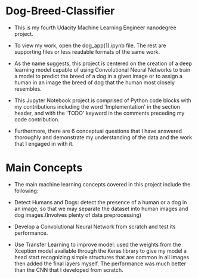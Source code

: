 # Dog-Breed-Classifier
- This is my fourth Udacity Machine Learning Engineer nanodegree project.

- To view my work, open the dog_app(1).ipynb file. The rest are supporting files or less readable formats of the same work.

- As the name suggests, this project is centered on the creation of a deep learning model capable of using Convolutional Neural Networks to train a model to predict the breed of a dog in a given image or to assign a human in an image the breed of dog that the human most closely resembles.

- This Jupyter Notebook project is comprised of Python code blocks with my contributions including the word 'Implementation' in the section header, and with the 'TODO' keyword in the comments preceding my code contribution. 

- Furthermore, there are 6 conceptual questions that I have answered thoroughly and demonstrate my understanding of the data and the work that I engaged in with it.

# Main Concepts
- The main machine learning concepts covered in this project include the following:

- Detect Humans and Dogs: detect the presence of a human or a dog in an image, so that we may separate the dataset into human images and dog images.(Involves plenty of data preprocessing)

- Develop a Convolutional Neural Network from scratch and test its performance.

- Use Transfer Learning to improve model: used the weights from the Xception model available through the Keras library to give my model a head start recognizing simple structures that are common in all images then added the final layers myself. The performance was much better than the CNN that I developed from scratch.
